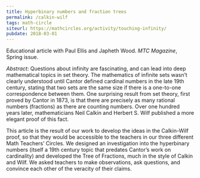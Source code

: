 ```yaml
---
title: Hyperbinary numbers and fraction trees
permalink: /calkin-wilf
tags: math-circle
siteurl: https://mathcircles.org/activity/touching-infinity/
pubdate: 2018-03-01
---
```


Educational article with Paul Ellis and Japheth Wood. *MTC Magazine*, Spring issue.<!--more-->

*Abstract*: Questions about infinity are fascinating, and can lead into deep mathematical topics in set theory. The mathematics of infinite sets wasn’t clearly understood until Cantor defined cardinal numbers in the late 19th century, stating that two sets are the same size if there is a one-to-one correspondence between them. One surprising result from set theory, first proved by Cantor in 1873, is that there are precisely as many rational numbers (fractions) as there are counting numbers. Over one hundred years later, mathematicians Neil Calkin and Herbert S. Wilf published a more elegant proof of this fact.

This article is the result of our work to develop the ideas in the Calkin-Wilf proof, so that they would be accessible to the teachers in our three different Math Teachers’ Circles. We designed an investigation into the hyperbinary numbers (itself a 19th century topic that predates Cantor’s work on cardinality) and developed the Tree of Fractions, much in the style of Calkin and Wilf. We asked teachers to make observations, ask questions, and convince each other of the veracity of their claims.
